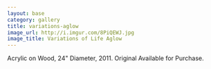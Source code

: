 ```yaml
---
layout: base
category: gallery
title: variations-aglow
image_url: http://i.imgur.com/8PiQEWJ.jpg
image_title: Variations of Life Aglow
---
```

Acrylic on Wood, 24" Diameter, 2011.  Original Available for Purchase.

